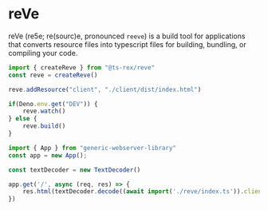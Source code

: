 # reVe
reVe (re5e; re(sourc)e, pronounced `reeve`) is a build tool for applications that converts  resource files into typescript files for building, bundling, or compiling your code.

```ts
import { createReve } from "@ts-rex/reve"
const reve = createReve()

reve.addResource("client", "./client/dist/index.html")

if(Deno.env.get("DEV")) {
    reve.watch()
} else {
    reve.build()
}
```

```ts
import { App } from "generic-webserver-library"
const app = new App();

const textDecoder = new TextDecoder()

app.get('/', async (req, res) => {
    res.html(textDecoder.decode((await import('./reve/index.ts')).client))
})
```